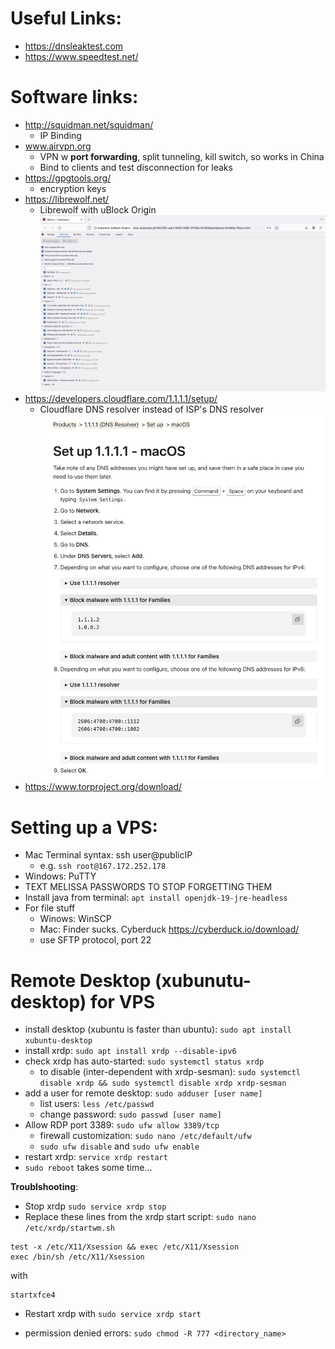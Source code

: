 # Useful Links:
- https://dnsleaktest.com
- https://www.speedtest.net/

# Software links:
- http://squidman.net/squidman/
    - IP Binding
- www.airvpn.org
    - VPN w __port forwarding__, split tunneling, kill switch, so works in China
    - Bind to clients and test disconnection for leaks
- https://gpgtools.org/
    - encryption keys
- https://librewolf.net/
    - Librewolf with uBlock Origin ![](./uBlock_origin_settings.png)
- https://developers.cloudflare.com/1.1.1.1/setup/
    - Cloudflare DNS resolver instead of ISP's DNS resolver ![](./cloudflare_dns.png)
- https://www.torproject.org/download/

# Setting up a VPS:
- Mac Terminal syntax: ssh user@publicIP
    - e.g. `ssh root@167.172.252.178`
- Windows: PuTTY
- TEXT MELISSA PASSWORDS TO STOP FORGETTING THEM
- Install java from terminal: `apt install openjdk-19-jre-headless`
- For file stuff
    - Winows: WinSCP
    - Mac: Finder sucks. Cyberduck https://cyberduck.io/download/
    - use SFTP protocol, port 22

# Remote Desktop (xubunutu-desktop) for VPS
- install desktop (xubuntu is faster than ubuntu): `sudo apt install xubuntu-desktop`
- install xrdp: `sudo apt install xrdp --disable-ipv6`
- check xrdp has auto-started: `sudo systemctl status xrdp`
    - to disable (inter-dependent with xrdp-sesman): `sudo systemctl disable xrdp && sudo systemctl disable xrdp xrdp-sesman`
- add a user for remote desktop: `sudo adduser [user name]`
    - list users: `less /etc/passwd`
    - change password: `sudo passwd [user name]`
- Allow RDP port 3389: `sudo ufw allow 3389/tcp`
    - firewall customization: `sudo nano /etc/default/ufw`
    - `sudo ufw disable` and `sudo ufw enable`
- restart xrdp: `service xrdp restart`
- `sudo reboot` takes some time...

__Troublshooting__:
- Stop xrdp `sudo service xrdp stop`
- Replace these lines from the xrdp start script: `sudo nano /etc/xrdp/startwm.sh`
```
test -x /etc/X11/Xsession && exec /etc/X11/Xsession 
exec /bin/sh /etc/X11/Xsession
```
with
```
startxfce4
```
- Restart xrdp with `sudo service xrdp start`


- permission denied errors: `sudo chmod -R 777 <directory_name>`

